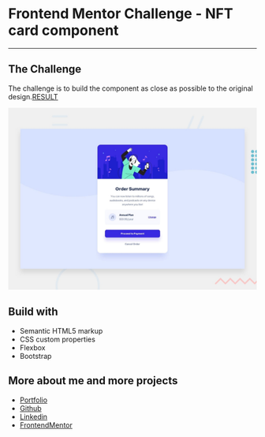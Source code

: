 # Frontend Mentor Challenge - NFT card component

---

## The Challenge

The challenge is to build the component as close as possible to the original design.[RESULT](https://matiaslenci.github.io/order-summary-card-solution/)

![Design preview for the Order summary card coding challenge](./design/desktop-preview.jpg)
## Build with

- Semantic HTML5 markup
- CSS custom properties
- Flexbox
- Bootstrap

## More about me and more projects

- [Portfolio](https://matiaslenci.vercel.app/)
- [Github](https://github.com/matiaslenci)
- [Linkedin](https://pages.github.com/)
- [FrontendMentor](https://www.frontendmentor.io/profile/matiaslenci)
